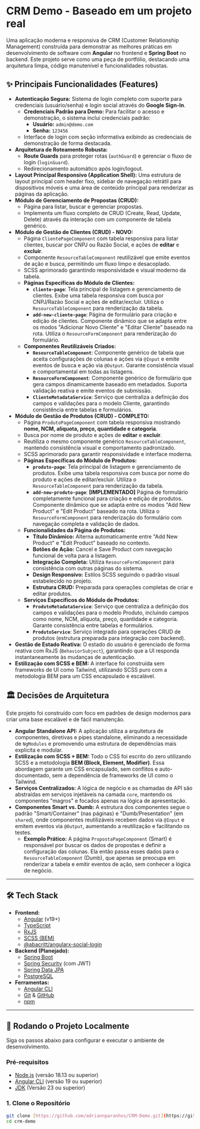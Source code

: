 # CRM Demo - Baseado em um projeto real 

Uma aplicação moderna e responsiva de CRM (Customer Relationship Management) construída para demonstrar as melhores práticas em desenvolvimento de software com **Angular** no frontend e **Spring Boot** no backend. Este projeto serve como uma peça de portfólio, destacando uma arquitetura limpa, código manutenível e funcionalidades robustas.

## ✨ Principais Funcionalidades (Features)

* **Autenticação Segura:** Sistema de login completo com suporte para credenciais (usuário/senha) e login social através do **Google Sign-In**.
    * **Credenciais Padrão para Demo:** Para facilitar o acesso e demonstração, o sistema inclui credenciais padrão:
        * **Usuário:** `admin@demo.com`
        * **Senha:** `123456`
    * Interface de login com seção informativa exibindo as credenciais de demonstração de forma destacada.
* **Arquitetura de Roteamento Robusta:**
    * **Route Guards** para proteger rotas (`authGuard`) e gerenciar o fluxo de login (`loginGuard`).
    * Redirecionamento automático após login/logout.
* **Layout Principal Responsivo (Application Shell):** Uma estrutura de layout principal com header fixo, sidebar de navegação retrátil para dispositivos móveis e uma área de conteúdo principal para renderizar as páginas da aplicação.
* **Módulo de Gerenciamento de Propostas (CRUD):**
    * Página para listar, buscar e gerenciar propostas.
    * Implementa um fluxo completo de CRUD (Create, Read, Update, Delete) através da interação com um componente de tabela genérico.
* **Módulo de Gestão de Clientes (CRUD) - NOVO:**  
    * Página `ClientePageComponent` com tabela responsiva para listar clientes, buscar por CNPJ ou Razão Social, e ações de **editar** e **excluir**.  
    * Componente `ResourceTableComponent` reutilizável que emite eventos de ação e busca, permitindo um fluxo limpo e desacoplado.  
    * SCSS aprimorado garantindo responsividade e visual moderno da tabela.
    * **Páginas Específicas do Módulo de Clientes:**
        * **`cliente-page`**: Tela principal de listagem e gerenciamento de clientes. Exibe uma tabela responsiva com busca por CNPJ/Razão Social e ações de editar/excluir. Utiliza o `ResourceTableComponent` para renderização da tabela.
        * **`add-new-cliente-page`**: Página de formulário para criação e edição de clientes. Componente dinâmico que se adapta entre os modos "Adicionar Novo Cliente" e "Editar Cliente" baseado na rota. Utiliza o `ResourceFormComponent` para renderização do formulário.
    * **Componentes Reutilizáveis Criados:**
        * **`ResourceTableComponent`**: Componente genérico de tabela que aceita configurações de colunas e ações via `@Input` e emite eventos de busca e ação via `@Output`. Garante consistência visual e comportamental em todas as listagens.
        * **`ResourceFormComponent`**: Componente genérico de formulário que gera campos dinamicamente baseado em metadados. Suporta validação reativa e emite eventos de submissão.
        * **`ClienteMetadataService`**: Serviço que centraliza a definição dos campos e validações para o modelo Cliente, garantindo consistência entre tabelas e formulários.
* **Módulo de Gestão de Produtos (CRUD) - COMPLETO:**  
    * Página `ProdutoPageComponent` com tabela responsiva mostrando **nome, NCM, alíquota, preço, quantidade e categoria**.  
    * Busca por nome de produto e ações de **editar** e **excluir**.  
    * Reutiliza o mesmo componente genérico `ResourceTableComponent`, mantendo consistência visual e comportamento padronizado.  
    * SCSS aprimorado para garantir responsividade e interface moderna.
    * **Páginas Específicas do Módulo de Produtos:**
        * **`produto-page`**: Tela principal de listagem e gerenciamento de produtos. Exibe uma tabela responsiva com busca por nome do produto e ações de editar/excluir. Utiliza o `ResourceTableComponent` para renderização da tabela.
        * **`add-new-produto-page`**: **[IMPLEMENTADO]** Página de formulário completamente funcional para criação e edição de produtos. Componente dinâmico que se adapta entre os modos "Add New Product" e "Edit Product" baseado na rota. Utiliza o `ResourceFormComponent` para renderização do formulário com navegação completa e validação de dados.
    * **Funcionalidades da Página de Produtos:**
        * **Título Dinâmico:** Alterna automaticamente entre "Add New Product" e "Edit Product" baseado no contexto.
        * **Botões de Ação:** Cancel e Save Product com navegação funcional de volta para a listagem.
        * **Integração Completa:** Utiliza `ResourceFormComponent` para consistência com outras páginas do sistema.
        * **Design Responsivo:** Estilos SCSS seguindo o padrão visual estabelecido no projeto.
        * **Estrutura CRUD:** Preparada para operações completas de criar e editar produtos.
    * **Serviços Específicos do Módulo de Produtos:**
        * **`ProdutoMetadataService`**: Serviço que centraliza a definição dos campos e validações para o modelo Produto, incluindo campos como nome, NCM, alíquota, preço, quantidade e categoria. Garante consistência entre tabelas e formulários.
        * **`ProdutoService`**: Serviço integrado para operações CRUD de produtos (estrutura preparada para integração com backend).
* **Gestão de Estado Reativa:** O estado do usuário é gerenciado de forma reativa com RxJS (`BehaviorSubject`), garantindo que a UI responda instantaneamente às mudanças de autenticação.
* **Estilização com SCSS e BEM:** A interface foi construída sem frameworks de UI como Tailwind, utilizando SCSS puro com a metodologia BEM para um CSS encapsulado e escalável.


## 🏛️ Decisões de Arquitetura

Este projeto foi construído com foco em padrões de design modernos para criar uma base escalável e de fácil manutenção.

* **Angular Standalone API:** A aplicação utiliza a arquitetura de componentes, diretivas e pipes standalone, eliminando a necessidade de `NgModules` e promovendo uma estrutura de dependências mais explícita e modular.
* **Estilização com SCSS + BEM:** Todo o CSS foi escrito do zero utilizando SCSS e a metodologia **BEM (Block, Element, Modifier)**. Essa abordagem garante um CSS encapsulado, sem conflitos e auto-documentado, sem a dependência de frameworks de UI como o Tailwind.
* **Serviços Centralizados:** A lógica de negócio e as chamadas de API são abstraídas em serviços injetáveis na camada `core`, mantendo os componentes "magros" e focados apenas na lógica de apresentação.
* **Componentes Smart vs. Dumb:** A estrutura dos componentes segue o padrão "Smart/Container" (nas páginas) e "Dumb/Presentation" (em `shared`), onde componentes reutilizáveis recebem dados via `@Input` e emitem eventos via `@Output`, aumentando a reutilização e facilitando os testes.
    * **Exemplo Prático:** A página `PropostaPageComponent` (Smart) é responsável por buscar os dados de propostas e definir a configuração das colunas. Ela então passa esses dados para o `ResourceTableComponent` (Dumb), que apenas se preocupa em renderizar a tabela e emitir eventos de ação, sem conhecer a lógica de negócio.
---
## 🛠️ Tech Stack

* **Frontend:**
    * [Angular](https://angular.dev/) (v19+)
    * [TypeScript](https://www.typescriptlang.org/)
    * [RxJS](https://rxjs.dev/)
    * [SCSS (BEM)](https://getbem.com/)
    * [@abacritt/angularx-social-login](https://www.npmjs.com/package/@abacritt/angularx-social-login)
* **Backend (Planejado):**
    * [Spring Boot](https://spring.io/projects/spring-boot)
    * [Spring Security](https://spring.io/projects/spring-security) (com JWT)
    * [Spring Data JPA](https://spring.io/projects/spring-data-jpa)
    * [PostgreSQL](https://www.postgresql.org/)
* **Ferramentas:**
    * [Angular CLI](https://angular.dev/tools/cli)
    * [Git](https://git-scm.com/) & [GitHub](https://github.com/)
    * [npm](https://www.npmjs.com/)

---
## 🚀 Rodando o Projeto Localmente

Siga os passos abaixo para configurar e executar o ambiente de desenvolvimento.

### Pré-requisitos

* [Node.js](https://nodejs.org/) (versão 18.13 ou superior)
* [Angular CLI](https://angular.dev/tools/cli) (versão 19 ou superior)
* [JDK](https://www.oracle.com/br/java/technologies/downloads) (Versão 23 ou superior)

### 1. Clone o Repositório
```bash
git clone [https://github.com/adriannparanhos/CRM-Demo.git](https://github.com/adriannparanhos/CRM-Demo.git)
cd crm-demo